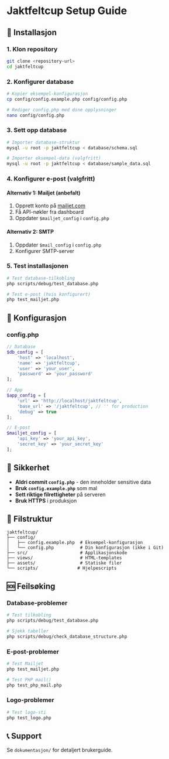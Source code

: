 # Jaktfeltcup Setup Guide

## 🚀 **Installasjon**

### **1. Klon repository**
```bash
git clone <repository-url>
cd jaktfeltcup
```

### **2. Konfigurer database**
```bash
# Kopier eksempel-konfigurasjon
cp config/config.example.php config/config.php

# Rediger config.php med dine opplysninger
nano config/config.php
```

### **3. Sett opp database**
```bash
# Importer database-struktur
mysql -u root -p jaktfeltcup < database/schema.sql

# Importer eksempel-data (valgfritt)
mysql -u root -p jaktfeltcup < database/sample_data.sql
```

### **4. Konfigurer e-post (valgfritt)**

#### **Alternativ 1: Mailjet (anbefalt)**
1. Opprett konto på [mailjet.com](https://www.mailjet.com)
2. Få API-nøkler fra dashboard
3. Oppdater `$mailjet_config` i `config.php`

#### **Alternativ 2: SMTP**
1. Oppdater `$mail_config` i `config.php`
2. Konfigurer SMTP-server

### **5. Test installasjonen**
```bash
# Test database-tilkobling
php scripts/debug/test_database.php

# Test e-post (hvis konfigurert)
php test_mailjet.php
```

## 🔧 **Konfigurasjon**

### **config.php**
```php
// Database
$db_config = [
    'host' => 'localhost',
    'name' => 'jaktfeltcup',
    'user' => 'your_user',
    'password' => 'your_password'
];

// App
$app_config = [
    'url' => 'http://localhost/jaktfeltcup',
    'base_url' => '/jaktfeltcup', // '' for production
    'debug' => true
];

// E-post
$mailjet_config = [
    'api_key' => 'your_api_key',
    'secret_key' => 'your_secret_key'
];
```

## 🚨 **Sikkerhet**

- **Aldri commit `config.php`** - den inneholder sensitive data
- **Bruk `config.example.php`** som mal
- **Sett riktige filrettigheter** på serveren
- **Bruk HTTPS** i produksjon

## 📁 **Filstruktur**

```
jaktfeltcup/
├── config/
│   ├── config.example.php  # Eksempel-konfigurasjon
│   └── config.php          # Din konfigurasjon (ikke i Git)
├── src/                    # Applikasjonskode
├── views/                  # HTML-templates
├── assets/                 # Statiske filer
└── scripts/               # Hjelpescripts
```

## 🆘 **Feilsøking**

### **Database-problemer**
```bash
# Test tilkobling
php scripts/debug/test_database.php

# Sjekk tabeller
php scripts/debug/check_database_structure.php
```

### **E-post-problemer**
```bash
# Test Mailjet
php test_mailjet.php

# Test PHP mail()
php test_php_mail.php
```

### **Logo-problemer**
```bash
# Test logo-sti
php test_logo.php
```

## 📞 **Support**

Se `dokumentasjon/` for detaljert brukerguide.

